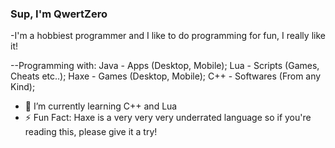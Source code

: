### Sup, I'm QwertZero

-I'm a hobbiest programmer and I like to do programming for fun, I really like it!

--Programming with:
       Java - Apps (Desktop, Mobile);
       Lua - Scripts (Games, Cheats etc..);
       Haxe - Games (Desktop, Mobile);
       C++ - Softwares (From any Kind);
  
- 🌱 I’m currently learning C++ and Lua
- ⚡ Fun Fact: 
      Haxe is a very very very underrated language so if you're reading this, please give it a try!

